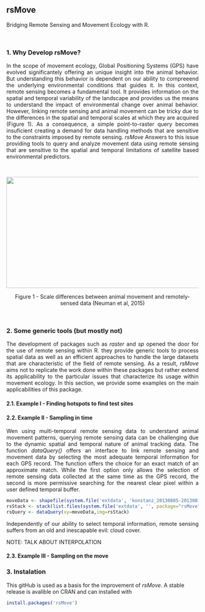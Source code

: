 ## rsMove
Bridging Remote Sensing and Movement Ecology with R.

<br>

### 1. Why Develop rsMove?

<p align="justify">
In the scope of movement ecology, Global Positioning Systems (GPS) have evolved significantely offering an unique insight into the animal behavior. But understanding this behavior is dependent on our ability to compreeend the underlying environmental conditions that guides it. In this context, remote sensing becomes a fundamental tool. It provides information on the spatial and temporal variability of the landscape and provides us the means to understand the impact of environmental change over animal behavior. However, linking remote sensing and animal movement can be tricky due to the differences in the spatial and temporal scales at which they are acquired (Figure 1). As a consequence, a simple point-to-raster query becomes insuficient creating a demand for data handling methods that are sensitive to the constraints imposed by remote sensing. <i>rsMove</i> Answers to this issue providing tools to query and analyze movement data using remote sensing that are sensitive to the spatial and temporal limitations of satellite based environmental predictors.
</p>

<br>

<p align="center">
  <img width="566" height="291" src="http://media.springernature.com/full/springer-static/image/art%3A10.1186%2Fs40462-015-0036-7/MediaObjects/40462_2015_36_Fig1_HTML.gif">
</p>

<p align="center">
   Figure 1 - Scale differences between animal movement and remotely-sensed data (<ahref="https://movementecologyjournal.biomedcentral.com/articles/10.1186/s40462-015-0036-7">Neuman et al, 2015</a>)  
</p>

<br>

### 2. Some generic tools (but mostly not)
<p align="justify">
The development of packages such as <i>raster</i> and <i>sp</i> opened the door for the use of remote sensing within R. they provide generic tools to process spatial data as well as an efficient approaches to handle the large datasets that are characteristic of the field of remote sensing. As a result, <i>rsMove</i> aims not to replicate the work done within these packages but rather extend its applicability to the particular issues that characterize its usage within movement ecology. In this section, we provide some examples on the main applicabilities of this package.
</p>

#### 2.1. Example I - Finding hotspots to find test sites

#### 2.2. Example II - Sampling in time
<p align="justify">
Wen using multi-temporal remote sensing data to understand animal movement patterns, querying remote sensing data can be challenging due to the dynamic spatial and temporal nature of animal tracking data. The function <i>dataQuery()</i> offers an interface to link remote sensing and movement data by selecting the most adequate temporal information for each GPS record. The function offers the choice for an exact match of an approximate match. While the first option only allows the selection of remote sensing data collected at the same time as the GPS record, the second is more permissive searching for the nearest clear pixel within a user defined temporal buffer.
</p>

```R
moveData <- shapefile(system.file('extdata', 'konstanz_20130805-20130811.shp', package="rsMove"))
rsStack <- stack(list.files(system.file('extdata', '', package="rsMove"), 'tc.*tif', full.names=T))
rsQuery <- dataQuery(xy=moveData,img=rsStack)
```
<p align="justify">
Independently of our ability to select temporal information, remote sensing suffers from an old and inescapable evil: cloud cover.

NOTE: TALK ABOUT INTERPOLATION

</p>

#### 2.3. Example III - Sampling on the move

### 3. Instalation
This gitHub is used as a basis for the improvement of *rsMove*. A stable release is avalible on CRAN and can installed with

```R
install.packages('rsMove')
```


